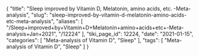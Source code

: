 {
    "title": "Sleep improved by Vitamin D, Melatonin, amino acids, etc. -Meta-analysis",
    "slug": "sleep-improved-by-vitamin-d-melatonin-amino-acids-etc-meta-analysis",
    "aliases": [
        "/Sleep+improved+by+Vitamin+D+Melatonin+amino+acids+etc+-Meta-analysis+Jan+2021",
        "/12224"
    ],
    "tiki_page_id": 12224,
    "date": "2021-01-15",
    "categories": [
        "Meta-analysis of Vitamin D",
        "Sleep"
    ],
    "tags": [
        "Meta-analysis of Vitamin D",
        "Sleep"
    ]
}